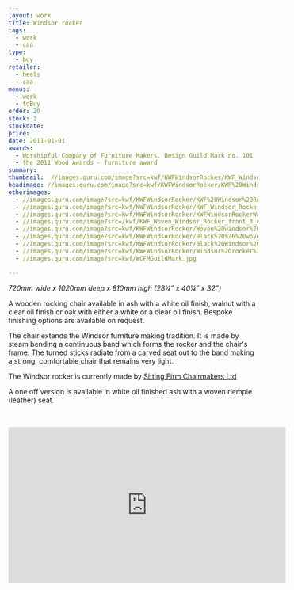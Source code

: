 ```yaml
---
layout: work
title: Windsor rocker
tags:
  - work
  - caa
type:
  - buy
retailer:
  - heals
  - caa
menus:
  - work
  - toBuy
order: 20
stock: 2
stockdate:
price:
date: 2011-01-01
awards:
  - Worshipful Company of Furniture Makers, Design Guild Mark no. 101
  - the 2011 Wood Awards - furniture award
summary:
thumbnail:  //images.quru.com/image?src=kwf/KWFWindsorRocker/KWF_Windsor_Rocker_side_view_cut.jpg&width=175&height=175&fill=%23ffffff
headimage: //images.quru.com/image?src=kwf/KWFWindsorRocker/KWF%20Windsor%20Rocker%20quarter%20view.jpg
otherimages:
  - //images.quru.com/image?src=kwf/KWFWindsorRocker/KWF%20Windsor%20Rocker%20front%20with%20sheepskin.jpg&right=0.91875&left=0.11563
  - //images.quru.com/image?src=kwf/KWFWindsorRocker/KWF_Windsor_Rocker_side_view_cut.jpg&fill=%23ffffff
  - //images.quru.com/image?src=kwf/KWFWindsorRocker/KWFWindsorRockerWalnutCut.jpg
  - //images.quru.com/image?src=/kwf/KWF_Woven_Windsor_Rocker_front_3_quarters_4724.JPG&right=0.98438&left=0.0375
  - //images.quru.com/image?src=kwf/KWFWindsorRocker/Woven%20windsor%20chair.jpg&bottom=0.9625&top=0.05313&icc=srgb&strip=0
  - //images.quru.com/image?src=kwf/KWFWindsorRocker/Black%20%26%20woven%20windsors.jpg&bottom=0.94688&top=0.11563&icc=srgb&strip=0
  - //images.quru.com/image?src=kwf/KWFWindsorRocker/Black%20Windsor%20rocker.jpg&bottom=0.95&top=0.07187&icc=srgb&strip=0
  - //images.quru.com/image?src=kwf/KWFWindsorRocker/Windsor%20rocker%20and%20stool%20in%20Heals.JPG&angle=90&top=0.30312&left=0.07083
  - //images.quru.com/image?src=kwf/WCFMGuildMark.jpg

---
```

_720mm wide x 1020mm deep x 810mm high (28&frac14;” x 40&frac14;” x 32”)_

A wooden rocking chair available in ash with a white oil finish, walnut with a clear oil finish or oak with either a white or a clear oil finish.
Bespoke finishing options are available on request.

The chair extends the Windsor furniture making tradition. It is made by steam bending a continuous band which forms the rocker and the chair's frame. The turned sticks radiate from a carved seat out to the band making a strong, comfortable chair that remains very light.

The Windsor rocker is currently made by [Sitting Firm Chairmakers Ltd][426b0dfa]

  [426b0dfa]: http://www.sittingfirm.co.uk "Made by"

A one off version is available in white oil finished ash with a woven riempie (leather) seat.

<iframe width="560" height="315" src="https://www.youtube.com/embed/zOpeFEcrW_U" frameborder="0" allowfullscreen style="padding-top:2rem; padding-bottom:2rem;"></iframe>
